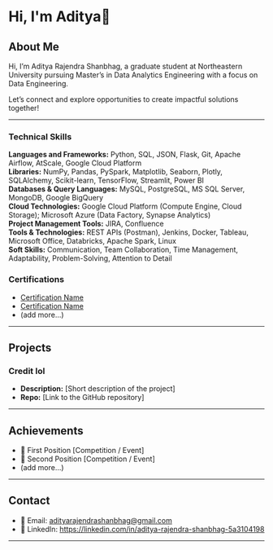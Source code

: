 # Hi, I'm Aditya👋

## About Me
Hi, I’m Aditya Rajendra Shanbhag, a graduate student at Northeastern University pursuing Master’s in Data Analytics Engineering with a focus on Data Engineering.

Let’s connect and explore opportunities to create impactful solutions together!

---

### Technical Skills
**Languages and Frameworks:** Python, SQL, JSON, Flask, Git, Apache Airflow, AtScale, Google Cloud Platform  
**Libraries:** NumPy, Pandas, PySpark, Matplotlib, Seaborn, Plotly, SQLAlchemy, Scikit-learn, TensorFlow, Streamlit, Power BI  
**Databases & Query Languages:** MySQL, PostgreSQL, MS SQL Server, MongoDB, Google BigQuery  
**Cloud Technologies:** Google Cloud Platform (Compute Engine, Cloud Storage); Microsoft Azure (Data Factory, Synapse Analytics)  
**Project Management Tools:** JIRA, Confluence  
**Tools & Technologies:** REST APIs (Postman), Jenkins, Docker, Tableau, Microsoft Office, Databricks, Apache Spark, Linux  
**Soft Skills:** Communication, Team Collaboration, Time Management, Adaptability, Problem-Solving, Attention to Detail


### Certifications
- [Certification Name](link)
- [Certification Name](link)
- (add more...)

---

## Projects

### Credit lol
- **Description:** [Short description of the project]
- **Repo:** [Link to the GitHub repository]


---

## Achievements
- 🥇 First Position [Competition / Event]
- 🥈 Second Position [Competition / Event]
- (add more...)

---

## Contact
- 📧 Email: adityarajendrashanbhag@gmail.com
- 💼 LinkedIn: https://linkedin.com/in/aditya-rajendra-shanbhag-5a3104198
---

